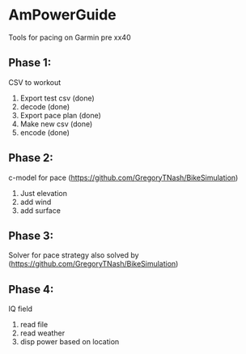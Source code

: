 # AmPowerGuide
Tools for pacing on Garmin pre xx40

## Phase 1:
CSV to workout
1. Export test csv (done)
2. decode (done)
3. Export pace plan (done)
4. Make new csv (done)
5. encode (done)

## Phase 2:
c-model for pace (https://github.com/GregoryTNash/BikeSimulation)
1. Just elevation
2. add wind
3. add surface

## Phase 3:
Solver for pace strategy also solved by (https://github.com/GregoryTNash/BikeSimulation)

## Phase 4:
IQ field
1. read file
2. read weather
3. disp power based on location
